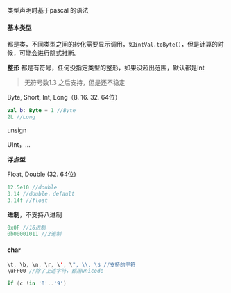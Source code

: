 类型声明时基于pascal 的语法

#### 基本类型

都是类，不同类型之间的转化需要显示调用，如`intVal.toByte()`，但是计算的时候，可能会进行隐式推断。

**整形** 都是有符号，任何没指定类型的整形，如果没超出范围，默认都是Int

> 无符号数1.3 之后支持，但是还不稳定

Byte, Short, Int, Long（8. 16. 32. 64位）

```kotlin
val b: Byte = 1 //Byte
2L //Long
```

unsign 

UInt，...



**浮点型**

Float, Double (32. 64位)

```kotlin
12.5e10 //double
3.14 //double，default
3.14f //float
```



**进制**，不支持八进制

```kotlin
0x0F //16进制
0b00001011 //2进制
```



#### char

```kotlin
\t, \b, \n, \r, \', \", \\, \$ //支持的字符
\uFF00 //除了上述字符，都用unicode
```

```kotlin
if (c !in '0'..'9')
```
